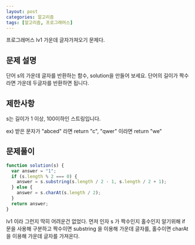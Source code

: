 ```yaml
---
layout: post
categories: 알고리즘
tags: [알고리즘, 프로그래머스]
---
```

프로그래머스 lv1 가운데 글자가져오기 문제다.

## 문제 설명
단어 s의 가운데 글자를 반환하는 함수, solution을 만들어 보세요. 단어의 길이가 짝수라면 가운데 두글자를 반환하면 됩니다.

## 제한사항
s는 길이가 1 이상, 100이하인 스트링입니다.

ex) 받은 문자가 "abced" 라면 return "c", "qwer" 이라면 return "we" 

## 문제풀이

```javascript
function solution(s) {
  var answer = "1";
  if (s.length % 2 === 0) {
    answer = s.substring(s.length / 2 - 1, s.length / 2 + 1);
  } else {
    answer = s.charAt(s.length / 2);
  }
  return answer;
}
```

lv1 이라 그런지 딱히 어려운건 없었다. 먼저 인자 s 가 짝수인지 홀수인지 알기위해 if 문을 사용해 구분하고 짝수이면 substring 을 이용해 가운데 글자를, 홀수이면 charAt 을 이용해 가운데 글자를 가져온다.
